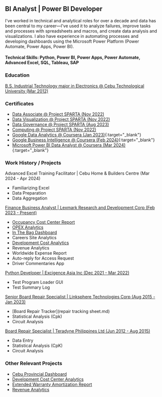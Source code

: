 ## BI Analyst | Power BI Developer 
I've worked in technical and analytical roles for over a decade and data has been central to my career—I've used it to analyze failures, improve tasks and processes with spreadsheets and macros, and create data analysis and visualizations. I also have experience in automating processes and developing dashboards using the Microsoft Power Platform (Power Automate, Power Apps, Power BI). 

<!---  For inquiries, you may contact me through my number +639565028805 or email me at 07hcurab27@gmail.com. --->

#### Technical Skills: Python, Power BI, Power Apps, Power Automate, Advanced Excel, SQL, Tableau, SAP

### Education
[B.S. Industrial Technology major in Electronics @ Cebu Technological University (Mar 2012)](diploma.md)

### Certificates
- [Data Associate @ Project SPARTA (Nov 2022)](dataassociatecertificate.md)
- [Data Visualization @ Project SPARTA (Nov 2022)](datavisualization.md)
- [Data Governance @ Project SPARTA (Aug 2023)](datagovernance.md)
- [Computing @ Project SPARTA (Nov 2022)](computing.md)
- [Google Data Analytics @ Coursera (Jan 2023)](https://www.credly.com/badges/cf025b53-5775-4123-8da3-77bb869c4ace){:target="_blank"}
- [Google Business Intelligence @ Coursera (Feb 2024)](https://www.credly.com/badges/783d501a-01f2-4398-bada-7657c21a0281){:target="_blank"}
- [Microsoft Power BI Data Analyst @ Coursera (Mar 2024)](https://www.coursera.org/account/accomplishments/specialization/certificate/WMZL7QFCQ4TP){:target="_blank"}

### Work History / Projects
Advanced Excel Training Facilitator | Cebu Home & Builders Centre (Mar 2024 - Apr 2024)
- Familiarizing Excel
- Data Preparation
- Data Aggregation

[Finance Business Analyst | Lexmark Research and Development Corp (Feb 2023 - Present)](lexmark.md)
- [Occupancy Cost Center Report](Occupancy_CC_Report.md)
- [OPEX Analytics](opex.md)
- [In The Bag Dashboard](Inthebag.md)
- Careers Site Analytics
- [Development Cost Analytics](DevelopmentCC.md)
- Revenue Analytics
- Worldwide Expense Report
- Auto-reply for Access Request
- Driver Commentaries App

[Python Developer | Excigence Asia Inc (Dec 2021 - Mar 2022)](excigence.md)
- Test Program Loader GUI
- Test Summary Log

[Senior Board Repair Specialist | Linksphere Technologies Corp (Aug 2015 - Jan 2023)](linksphere.md)
- [Board Repair Tracker](repair tracking sheet.md)
- Statistical Analysis (Cpk)
- Circuit Analysis

[Board Repair Specialist | Teradyne Philippines Ltd (Jun 2012 - Aug 2015)](teradyne.md)
- Data Entry
- Statistical Analysis (CpK)
- Circuit Analysis
  
### Other Relevant Projects

- [Cebu Provincial Dashboard](cebuprovincialdashboard.md)
- [Development Cost Center Analytics](DevelopmentCC.md)
- [Extended Warranty Amortization Report](Inthebag.md)
- [Revenue Analytics](revanalytics.md)




